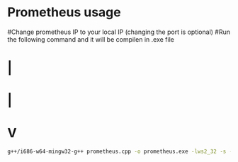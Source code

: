 <h1>Prometheus usage </h1>

#Change prometheus IP to your local IP (changing the port is optional)
#Run the following command and it will be compilen in .exe file
#	|
#	|
#	V
````bash
g++/i686-w64-mingw32-g++ prometheus.cpp -o prometheus.exe -lws2_32 -s -ffunction-sections -fdata-sections -Wno-write-strings -fno-exceptions -fmerge-all-constants static-libstdc++ -static-libgcc
````
